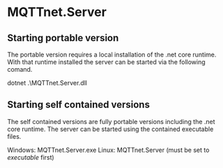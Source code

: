 # MQTTnet.Server

## Starting portable version
The portable version requires a local installation of the .net core runtime. With that runtime installed the server can be started via the following comand.

dotnet .\MQTTnet.Server.dll

## Starting self contained versions
The self contained versions are fully portable versions including the .net core runtime. The server can be started using the contained executable files.

Windows:    MQTTnet.Server.exe
Linux:		MQTTnet.Server (must be set to _executable_ first)
